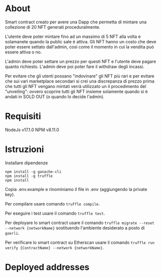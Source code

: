 # About

Smart contract creato per avere una Dapp che permetta di mintare una collezione di 20 NFT generati proceduralmente.

L'utente deve poter mintare fino ad un massimo di 5 NFT alla volta e solamanete quando la public sale è attiva.
Gli NFT hanno un costo che deve poter essere settato dall'admin, cosi come il momento in cui la vendita può essere attiva o no.

L'admin deve poter settare un prezzo per questi NFT e l'utente deve pagare quanto richiesto. L'admin deve poi poter fare il withdraw degli incassi.

Per evitare che gli utenti possano "indovinare" gli NFT più rari e per evitare che sui vari marketplace secondari si crei una discrepanza di prezzo prima che tutti gli NFT vengano mintati verrà utilizzato un il procedimento del "unveiling": ovvero scoprire tutti gli NFT insieme solamente quando si è andati in SOLD OUT (o quando lo decide l'admin).

# Requisiti
NodeJs v17.1.0
NPM v8.11.0

# Istruzioni

Installare dipendenze

```
npm install -g ganache-cli
npm install -g truffle
npm install
```

Copia .env.example e rinominiamo il file in .env (aggiungendo la private key).

Per compilare usare comando `truffle compile`.

Per eseguire i test usare il comando `truffle test`.

Per deployare lo smart contract usare il comando `truffle migrate --reset --network {networkName}` sostituendo l'ambiente desiderato a posto di `goerli`.

Per verificare lo smart contract su Etherscan usare il comando `truffle run verify {ContractName} --network {networkName}`.

# Deployed addresses
